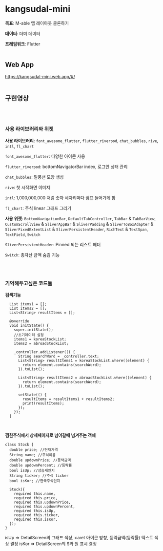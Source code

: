 # kangsudal-mini

**목표**: M-able 앱 레이아웃 클론하기

**데이터**: 더미 데이터

**프레임워크**: Flutter
<br/>
<br/>

## Web App
https://kangsudal-mini.web.app/#/
<br/>
<br/>

## 구현영상

<br/>
<br/>

### 사용 라이브러리와 위젯

**사용 라이브러리**: `font_awesome_flutter`, `flutter_riverpod`, `chat_bubbles`, `rive`, `intl`, `fl_chart`

`font_awesome_flutter`: 다양한 아이콘 사용

`flutter_riverpod`: bottomNavigatorBar index, 로그인 상태 관리

`chat_bubbles`: 말풍선 모양 생성

`rive`: 첫 시작화면 이미지

`intl`: 1,000,000,000 처럼 숫자 세자리마다 쉼표 들어가게 함

`fl_chart`: 주식 linear 그래프 그리기

**사용 위젯**: `BottomNavigationBar`, `DefaultTabController`, `TabBar` & `TabBarView`, `CustomScrollView` & `SliverAppBar` & `SliverPadding` & `SliverToBoxAdapter` & `SliverFixedExtentList` & `SliverPersistentHeader`, `RichText` & `TextSpan`, `TextField`, `Switch`

`SliverPersistentHeader`: Pinned 되는 리스트 헤더

`Switch`: 총자산 금액 숨김 기능

<br/>
<br/>

### 기억해두고싶은 코드들
**검색기능**
```
  List items1 = [];
  List items2 = [];
  List<String> resultItems = [];

  @override
  void initState() {
    super.initState();
    //초기데이터 설정
    items1 = koreaStockList;
    items2 = abroadStockList;

    _controller.addListener(() {
      String searchWord = _controller.text;
      List<String> resultItems1 = koreaStockList.where((element) {
        return element.contains(searchWord);
      }).toList();

      List<String> resultItems2 = abroadStockList.where((element) {
        return element.contains(searchWord);
      }).toList();

      setState(() {
        resultItems = resultItems1 + resultItems2;
        print(resultItems);
      });
    });
  }
```
<br/>

**찜한주식에서 상세페이지로 넘어갈때 넘겨주는 객체**

```
class Stock {
  double price; //현재가격
  String name; //주식이름
  double updownPrice; //등락금액
  double updownPercent; //등락률
  bool isUp; //상승세인지
  String ticker; //주식 ticker
  bool isKor; //한국주식인지

  Stock({
    required this.name,
    required this.price,
    required this.updownPrice,
    required this.updownPercent,
    required this.isUp,
    required this.ticker,
    required this.isKor,
  });
}

```

isUp => DetailScreen의 그래프 색상, caret 아이콘 방향, 등락금액(등락률) 텍스트 색상 결정
isKor => DetailScreen의 $와 원 표시 결정
